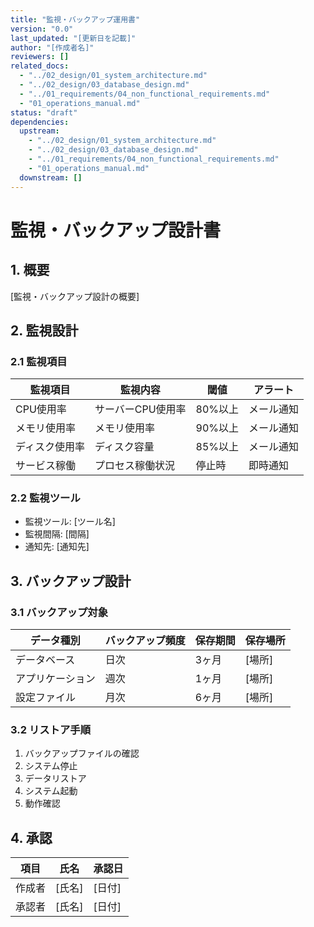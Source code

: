 ```yaml
---
title: "監視・バックアップ運用書"
version: "0.0"
last_updated: "[更新日を記載]"
author: "[作成者名]"
reviewers: []
related_docs:
  - "../02_design/01_system_architecture.md"
  - "../02_design/03_database_design.md"
  - "../01_requirements/04_non_functional_requirements.md"
  - "01_operations_manual.md"
status: "draft"
dependencies:
  upstream:
    - "../02_design/01_system_architecture.md"
    - "../02_design/03_database_design.md"
    - "../01_requirements/04_non_functional_requirements.md"
    - "01_operations_manual.md"
  downstream: []
---
```


# 監視・バックアップ設計書

## 1. 概要
[監視・バックアップ設計の概要]

## 2. 監視設計
### 2.1 監視項目
| 監視項目 | 監視内容 | 閾値 | アラート |
|----------|----------|------|----------|
| CPU使用率 | サーバーCPU使用率 | 80%以上 | メール通知 |
| メモリ使用率 | メモリ使用率 | 90%以上 | メール通知 |
| ディスク使用率 | ディスク容量 | 85%以上 | メール通知 |
| サービス稼働 | プロセス稼働状況 | 停止時 | 即時通知 |

### 2.2 監視ツール
- 監視ツール: [ツール名]
- 監視間隔: [間隔]
- 通知先: [通知先]

## 3. バックアップ設計
### 3.1 バックアップ対象
| データ種別 | バックアップ頻度 | 保存期間 | 保存場所 |
|------------|-------------------|----------|----------|
| データベース | 日次 | 3ヶ月 | [場所] |
| アプリケーション | 週次 | 1ヶ月 | [場所] |
| 設定ファイル | 月次 | 6ヶ月 | [場所] |

### 3.2 リストア手順
1. バックアップファイルの確認
2. システム停止
3. データリストア
4. システム起動
5. 動作確認

## 4. 承認
| 項目 | 氏名 | 承認日 |
|------|------|--------|
| 作成者 | [氏名] | [日付] |
| 承認者 | [氏名] | [日付] | 